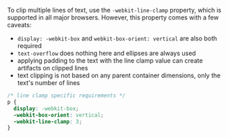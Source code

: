 To clip multiple lines of text, use the `-webkit-line-clamp` property, which is supported in all major browsers. However, this property comes with a few caveats:

- `display: -webkit-box` and `webkit-box-orient: vertical` are also both required
- `text-overflow` does nothing here and ellipses are always used
- applying padding to the text with the line clamp value can create artifacts on clipped lines
- text clipping is not based on any parent container dimensions, only the text's number of lines

```css
/* line clamp specific requirements */
p {
  display: -webkit-box;
  -webkit-box-orient: vertical;
  -webkit-line-clamp: 3;
}
```
